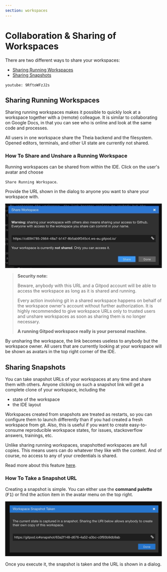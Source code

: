 ```yaml
---
section: workspaces
---
```


# Collaboration & Sharing of Workspaces

There are two different ways to share your workspaces:

- [Sharing Running Workspaces](#sharing-running-workspaces)
- [Sharing Snapshots](#sharing-snapshots)

`youtube: 9RftoWFzJ2s`

## Sharing Running Workspaces

Sharing running workspaces makes it possible to quickly look at a workspace together with a (remote) colleague.
It is similar to collaborating on Google Docs, in that you can see who is online and look at the same code and processes.

All users in one workspace share the Theia backend and the filesystem. Opened editors, terminals,
and other UI state are currently not shared.

### How To Share and Unshare a Running Workspace

Running workspaces can be shared from within the IDE.
Click on the user's avatar and choose

`Share Running Workspace`.

Provide the URL shown in the dialog to
anyone you want to share your workspace with.

![Share Running Workspace Prompt](../../../static/images/docs/share-running-ws.gif)

> **Security note:**
>
> Beware, anybody with this URL and a Gitpod account will be able to access the workspace as long as
> it is shared and running.
>
> Every action involving git in a shared workspace happens on behalf of the workspace owner's account without further authorization.
> It is highly recommended to give workspace URLs only to trusted users and unshare workspaces as soon as sharing them is no longer necessary.
>
> **A running Gitpod workspace really is your personal machine.**

By unsharing the workspace, the link becomes useless to anybody but the
workspace owner. All users that are currently looking at your workspace will be shown as avatars in
the top right corner of the IDE.

## Sharing Snapshots

You can take snapshot URLs of your workspaces at any time and share them with others.
Anyone clicking on such a snapshot link will get a complete clone of your workspace, including the

- state of the workspace
- the IDE layout

Workspaces created from snapshots are treated as restarts, so you can configure them to launch
differently than if you had created a fresh workspace from git. Also, this is useful if you want to create
easy-to-consume reproducible workspace states, for issues, stackoverflow answers, trainings, etc.

Unlike sharing running workspaces, snapshotted workspaces are full copies. This means users can do whatever
they like with the content. And of course, no access to any of your credentials is shared.

Read more about this feature [here](/blog/workspace-snapshots).

### How To Take a Snapshot URL

Creating a snapshot is simple. You can either use the **command palette** (<kbd>F1</kbd>) or find the action item in
the avatar menu on the top right.

![Share Workspace Snapshot Prompt](../../../static/images/docs/share-snapshot.png)

Once you execute it, the snapshot is taken and the URL is shown in a dialog.

